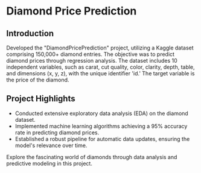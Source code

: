 # Diamond Price Prediction

## Introduction

Developed the "DiamondPricePrediction" project, utilizing a Kaggle dataset comprising 150,000+ diamond entries. The objective was to predict diamond prices through regression analysis. The dataset includes 10 independent variables, such as carat, cut quality, color, clarity, depth, table, and dimensions (x, y, z), with the unique identifier 'id.' The target variable is the price of the diamond.

## Project Highlights

- Conducted extensive exploratory data analysis (EDA) on the diamond dataset.
- Implemented machine learning algorithms achieving a 95% accuracy rate in predicting diamond prices.
- Established a robust pipeline for automatic data updates, ensuring the model's relevance over time.

Explore the fascinating world of diamonds through data analysis and predictive modeling in this project.
